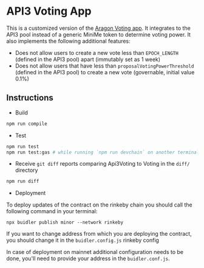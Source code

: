 # API3 Voting App

This is a customized version of the [Aragon Voting app](https://github.com/aragon/aragon-apps/tree/631048d54b9cc71058abb8bd7c17f6738755d950/apps/voting).
It integrates to the API3 pool instead of a generic MiniMe token to determine voting power.
It also implements the following additional features:

- Does not allow users to create a new vote less than `EPOCH_LENGTH` (defined in the API3 pool) apart (immutably set as 1 week)
- Does not allow users that have less than `proposalVotingPowerThreshold` (defined in the API3 pool) to create a new vote (governable, initial value 0.1%)

## Instructions

- Build
```sh
npm run compile
```

- Test
```sh
npm run test
npm run test:gas # while running `npm run devchain` on another terminal
```

- Receive `git diff` reports comparing Api3Voting to Voting in the `diff/` directory
```sh
npm run diff
```

- Deployment 

To deploy updates of the contract on the rinkeby chain you should call the following command in your terminal:

```shell script
npx buidler publish minor --network rinkeby
```
If you want to change address from which you are deploying the contract, you should
change it in the `buidler.config.js` rinkeby config


In case of deployment on mainnet additional configuration needs to be done, 
you'll need to provide your address in the `buidler.conf.js`.

